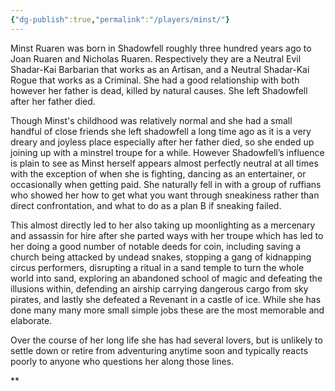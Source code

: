 ```yaml
---
{"dg-publish":true,"permalink":"/players/minst/"}
---
```


Minst Ruaren was born in Shadowfell roughly three hundred years ago to Joan Ruaren and Nicholas Ruaren. Respectively they are a Neutral Evil Shadar-Kai Barbarian that works as an Artisan, and a Neutral Shadar-Kai Rogue that works as a Criminal. She had a good relationship with both however her father is dead, killed by natural causes. She left Shadowfell after her father died.

Though Minst's childhood was relatively normal and she had a small handful of close friends she left shadowfell a long time ago as it is a very dreary and joyless place especially after her father died, so she ended up joining up with a minstrel troupe for a while. However Shadowfell’s influence is plain to see as Minst herself appears almost perfectly neutral at all times with the exception of when she is fighting, dancing as an entertainer, or occasionally when getting paid. She naturally fell in with a group of ruffians who showed her how to get what you want through sneakiness rather than direct confrontation, and what to do as a plan B if sneaking failed.

This almost directly led to her also taking up moonlighting as a mercenary and assassin for hire after she parted ways with her troupe which has led to her doing a good number of notable deeds for coin, including saving a church being attacked by undead snakes, stopping a gang of kidnapping circus performers, disrupting a ritual in a sand temple to turn the whole world into sand, exploring an abandoned school of magic and defeating the illusions within, defending an airship carrying dangerous cargo from sky pirates, and lastly she defeated a Revenant in a castle of ice. While she has done many many more small simple jobs these are the most memorable and elaborate.

Over the course of her long life she has had several lovers, but is unlikely to settle down or retire from adventuring anytime soon and typically reacts poorly to anyone who questions her along those lines.

**